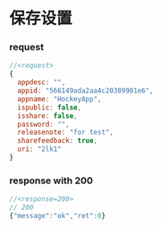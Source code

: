 
# 保存设置


### request

```js
//<request>
{
  appdesc: "",
  appid: "566149ada2aa4c20389901e6",
  appname: "HockeyApp",
  ispublic: false,
  isshare: false,
  password: "",
  releasenote: "for test",
  sharefeedback: true,
  uri: "2lk1"
}

```

### response with 200

```js
//<response=200>
// 200
{"message":"ok","ret":0}
```
